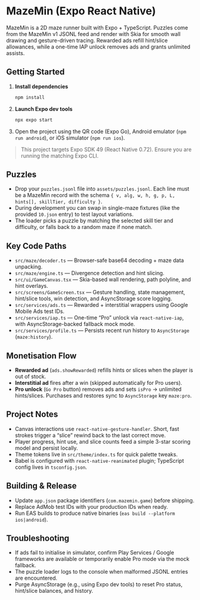 # MazeMin (Expo React Native)

MazeMin is a 2D maze runner built with Expo + TypeScript. Puzzles come from the MazeMin v1 JSONL feed and render with Skia for smooth wall drawing and gesture-driven tracing. Rewarded ads refill hint/slice allowances, while a one-time IAP unlock removes ads and grants unlimited assists.

## Getting Started

1. **Install dependencies**
   ```bash
   npm install
   ```
2. **Launch Expo dev tools**
   ```bash
   npx expo start
   ```
3. Open the project using the QR code (Expo Go), Android emulator (`npm run android`), or iOS simulator (`npm run ios`).

> This project targets Expo SDK 49 (React Native 0.72). Ensure you are running the matching Expo CLI.

## Puzzles

- Drop your `puzzles.jsonl` file into `assets/puzzles.jsonl`. Each line must be a MazeMin record with the schema `{ v, alg, w, h, g, p, L, hints[], skillTier, difficulty }`.
- During development you can swap in single-maze fixtures (like the provided `10.json` entry) to test layout variations.
- The loader picks a puzzle by matching the selected skill tier and difficulty, or falls back to a random maze if none match.

## Key Code Paths

- `src/maze/decoder.ts` — Browser-safe base64 decoding + maze data unpacking.
- `src/maze/engine.ts` — Divergence detection and hint slicing.
- `src/ui/GameCanvas.tsx` — Skia-based wall rendering, path polyline, and hint overlays.
- `src/screens/GameScreen.tsx` — Gesture handling, state management, hint/slice tools, win detection, and AsyncStorage score logging.
- `src/services/ads.ts` — Rewarded + interstitial wrappers using Google Mobile Ads test IDs.
- `src/services/iap.ts` — One-time “Pro” unlock via `react-native-iap`, with AsyncStorage-backed fallback mock mode.
- `src/services/profile.ts` — Persists recent run history to `AsyncStorage` (`maze:history`).

## Monetisation Flow

- **Rewarded ad** (`ads.showRewarded`) refills hints or slices when the player is out of stock.
- **Interstitial ad** fires after a win (skipped automatically for Pro users).
- **Pro unlock** (`Go Pro` button) removes ads and sets `isPro` → unlimited hints/slices. Purchases and restores sync to `AsyncStorage` key `maze:pro`.

## Project Notes

- Canvas interactions use `react-native-gesture-handler`. Short, fast strokes trigger a “slice” rewind back to the last correct move.
- Player progress, hint use, and slice counts feed a simple 3-star scoring model and persist locally.
- Theme tokens live in `src/theme/index.ts` for quick palette tweaks.
- Babel is configured with `react-native-reanimated` plugin; TypeScript config lives in `tsconfig.json`.

## Building & Release

- Update `app.json` package identifiers (`com.mazemin.game`) before shipping.
- Replace AdMob test IDs with your production IDs when ready.
- Run EAS builds to produce native binaries (`eas build --platform ios|android`).

## Troubleshooting

- If ads fail to initialise in simulator, confirm Play Services / Google frameworks are available or temporarily enable Pro mode via the mock fallback.
- The puzzle loader logs to the console when malformed JSONL entries are encountered.
- Purge AsyncStorage (e.g., using Expo dev tools) to reset Pro status, hint/slice balances, and history.

